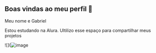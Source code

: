 ## Boas vindas ao meu perfil 💙

Meu nome e Gabriel

Estou estudando na Alura.
Ultilizo esse espaço para compartilhar meus projetos



![](![image](https://github.com/user-attachments/assets/ee720fb9-3afa-4559-ab1e-897785098a27)

